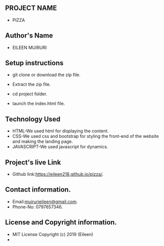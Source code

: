 ## PROJECT NAME
 - PIZZA
 ## Author's Name
 - EILEEN MUIRURI
 
## Setup instructions 
 - git clone or download the zip file.

 - Extract the zip file.

 - cd project folder.

 - launch the index.html file.

## Technology Used
 - HTML-We used html for displaying the content.
 - CSS-We used css and bootstrap for styling the front-end of the website and making the landing page.
 - JAVASCRIPT-We used javascript for dynamics.



## Project's live Link
 - Github link:https://eileen218.github.io/pizza/.
## Contact information.
 - Email:muirurieileen@gmail.com.
 - Phone-No: 0797657346.
## License and Copyright information.
 - MIT License Copyright (c) 2019 (Eileen)
 - 
